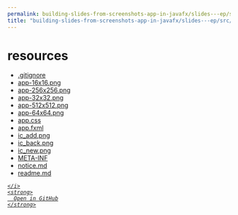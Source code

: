 ```yaml
---
permalink: building-slides-from-screenshots-app-in-javafx/slides---ep/src/main/resources
title: "building-slides-from-screenshots-app-in-javafx/slides---ep/src/main/resources"
---
```


# resources
<ul>
  <li>
    <a href="https://github.com/tobiasbriones/test-blog-deploy/tree/main/swe/dev/java/javafx/drawing/productivity/building-slides-from-screenshots-app-in-javafx/slides---ep/src/main/resources/.gitignore" target="_blank">
      .gitignore
    </a>
  </li>
  <li>
    <a href="app-16x16.png">
      app-16x16.png
    </a>
  </li>
  <li>
    <a href="app-256x256.png">
      app-256x256.png
    </a>
  </li>
  <li>
    <a href="app-32x32.png">
      app-32x32.png
    </a>
  </li>
  <li>
    <a href="app-512x512.png">
      app-512x512.png
    </a>
  </li>
  <li>
    <a href="app-64x64.png">
      app-64x64.png
    </a>
  </li>
  <li>
    <a href="app.css">
      app.css
    </a>
  </li>
  <li>
    <a href="app.fxml">
      app.fxml
    </a>
  </li>
  <li>
    <a href="ic_add.png">
      ic_add.png
    </a>
  </li>
  <li>
    <a href="ic_back.png">
      ic_back.png
    </a>
  </li>
  <li>
    <a href="ic_new.png">
      ic_new.png
    </a>
  </li>
  <li>
    <a href="META-INF">
      META-INF
    </a>
  </li>
  <li>
    <a href="notice.md">
      notice.md
    </a>
  </li>
  <li>
    <a href="readme.md">
      readme.md
    </a>
  </li>
</ul>
<div class="social open-gh-btn my-4">
  <a class="btn btn-github" href="https://github.com/tobiasbriones/test-blog-deploy/tree/main/swe/dev/java/javafx/drawing/productivity/building-slides-from-screenshots-app-in-javafx/slides---ep/src/main/resources" target="_blank">
    <i class="fab fa-github">
      
    </i>
    <strong>
      Open in GitHub
    </strong>
  </a>
</div>